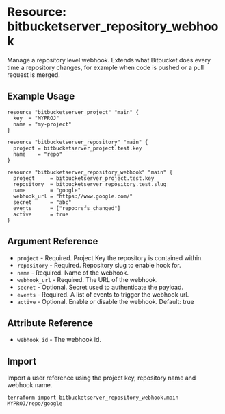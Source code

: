 # Resource: bitbucketserver_repository_webhook

Manage a repository level webhook. Extends what Bitbucket does every time a repository changes, for example when code is pushed or a pull request is merged.

## Example Usage

```hcl
resource "bitbucketserver_project" "main" {
  key  = "MYPROJ"
  name = "my-project"
}

resource "bitbucketserver_repository" "main" {
  project = bitbucketserver_project.test.key
  name    = "repo"
}

resource "bitbucketserver_repository_webhook" "main" {
  project     = bitbucketserver_project.test.key
  repository  = bitbucketserver_repository.test.slug
  name        = "google"
  webhook_url = "https://www.google.com/"
  secret      = "abc"
  events      = ["repo:refs_changed"]
  active      = true
}
```

## Argument Reference

* `project` - Required. Project Key the repository is contained within.
* `repository` - Required. Repository slug to enable hook for.
* `name` - Required. Name of the webhook.
* `webhook_url` - Required. The URL of the webhook.
* `secret` - Optional. Secret used to authenticate the payload.
* `events` - Required. A list of events to trigger the webhook url.
* `active` - Optional. Enable or disable the webhook. Default: true

## Attribute Reference

* `webhook_id` - The webhook id.

## Import

Import a user reference using the project key, repository name and webhook name.

```
terraform import bitbucketserver_repository_webhook.main MYPROJ/repo/google
```

